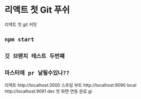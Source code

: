 # 리액트 첫 Git 푸쉬

리액트 첫 git 커밋

## `npm start`

## `깃 브랜치 테스트 두번째`
## `마스터에 pr 날릴수있나??`

리액트 http://localhost:3000
스프링 부트 http://localhost:9090 local
            http://localhost:9091 dev
첫 화면 연동 완료
gi